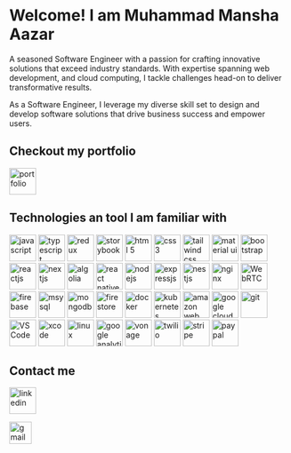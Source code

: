 
# Welcome! I am Muhammad Mansha Aazar

A seasoned Software Engineer with a passion for crafting innovative solutions that exceed industry standards. With expertise spanning web development, and cloud computing, I tackle challenges head-on to deliver transformative results.

As a Software Engineer, I leverage my diverse skill set to design and develop software solutions that drive business success and empower users.

## Checkout my portfolio
<a href="https://docs.google.com/document/d/e/2PACX-1vR2mlqZWFOWkaiMVzZrSjeDrC7ixMaZPzKJpQRA7N4oelps8eiIV7Yjjz6_DpknTQY33Qh1mwcStIRj/pub" target="_blank"><img src="https://img.icons8.com/fluency/48/resume-website.png" alt="portfolio" height="48"></a>

## Technologies an tool I am familiar with
<a href="https://www.javascript.com/" target="_blank"><img src="https://img.icons8.com/color/48/javascript--v1.png" alt="javascript" height="48"></a>
<a href="https://www.typescriptlang.org/" target="_blank"><img src="https://img.icons8.com/color/48/typescript.png" alt="typescript" height="48"></a>
<a href="https://redux-toolkit.js.org/rtk-query/overview" target="_blank"><img src="https://img.icons8.com/color/48/redux.png" alt="redux" height="48"></a>
<a href="https://storybook.js.org/" target="_blank"><img src="https://cdn.jsdelivr.net/gh/devicons/devicon/icons/storybook/storybook-original.svg" alt="storybook" height="48"></a>
<a href="https://html.com/html5/" target="_blank"><img src="https://img.icons8.com/color/48/html-5--v1.png" alt="html 5" height="48"></a>
<a href="https://web.dev/learn/css" target="_blank"><img src="https://img.icons8.com/color/48/css3.png" alt="css 3" height="48"></a>
<a href="https://tailwindcss.com/" target="_blank"><img src="https://img.icons8.com/fluency/48/tailwind_css.png" alt="tailwind css" height="48"></a>
<a href="https://mui.com/material-ui/" target="_blank"><img src="https://img.icons8.com/color/48/material-ui.png" alt="material ui" height="48"></a>
<a href="https://getbootstrap.com/" target="_blank"><img src="https://img.icons8.com/color-glass/48/bootstrap.png" alt="bootstrap" height="48"></a>
<a href="https://react.dev/" target="_blank"><img src="https://img.icons8.com/color/48/react-native.png" alt="reactjs" height="48"></a>
<a href="https://nextjs.org/" target="_blank"><img src="https://img.icons8.com/color/48/nextjs.png" alt="nextjs" height="48"></a>
<a href="https://www.algolia.com/" target="_blank"><img src="https://img.icons8.com/external-tal-revivo-shadow-tal-revivo/48/external-algolia-a-american-startup-company-offering-a-web-search-product-through-a-saas-model-logo-shadow-tal-revivo.png" alt="algolia" height="48"></a>
<a href="https://reactnative.dev/" target="_blank"><img src="https://img.icons8.com/color/48/react-native.png" alt="react native" height="48"></a>
<a href="https://nodejs.org/en" target="_blank"><img src="https://img.icons8.com/fluency/48/node-js.png" alt="nodejs" height="48"></a>
<a href="https://expressjs.com/" target="_blank"><img src="https://img.icons8.com/color/48/express-js.png" alt="expressjs" height="48"></a>
<a href="https://nestjs.com/" target="_blank"><img src="https://img.icons8.com/color/48/nestjs.png" alt="nestjs" height="48"></a>
<a href="https://www.nginx.com/" target="_blank"><img src="https://img.icons8.com/color/48/nginx.png" alt="nginx" height="48"></a>
<a href="https://webrtc.org/" target="_blank"><img src="https://webrtc.github.io/webrtc-org/assets/images/webrtc-logo-vert-retro-255x305.png" alt="WebRTC" height="48"></a>
<a href="https://firebase.google.com/" target="_blank"><img src="https://img.icons8.com/color/48/google-firebase-console.png" alt="firebase" height="48"></a>
<a href="https://www.mysql.com/" target="_blank"><img src="https://img.icons8.com/color/48/mysql-logo.png" alt="msysql" height="48"></a>
<a href="https://www.mongodb.com/" target="_blank"><img src="https://img.icons8.com/external-tal-revivo-color-tal-revivo/48/external-mongodb-a-cross-platform-document-oriented-database-program-logo-color-tal-revivo.png" alt="mongodb" height="48"></a>
<a href="https://www.mongodb.com/" target="_blank"><img src="https://img.icons8.com/color/48/cloud-firestore.png" alt="firestore" height="48"></a>
<a href="https://www.docker.com/" target="_blank"><img src="https://img.icons8.com/fluency/48/docker.png" alt="docker" height="48"></a>
<a href="https://kubernetes.io/" target="_blank"><img src="https://img.icons8.com/color/48/kubernetes.png" alt="kubernetes" height="48"></a>
<a href="https://aws.amazon.com/" target="_blank"><img src="https://img.icons8.com/color/48/amazon-web-services.png" alt="amazon web service" height="48"></a>
<a href="https://cloud.google.com/" target="_blank"><img src="https://img.icons8.com/color/48/google-cloud.png" alt="google cloud" height="48"></a>
<a href="https://git-scm.com/" target="_blank"><img src="https://img.icons8.com/color/48/git.png" alt="git" height="48"></a>
<a href="https://code.visualstudio.com/" target="_blank"><img src="https://img.icons8.com/fluency/48/visual-studio-code-2019.png" alt="VS Code" height="48"></a>
<a href="https://developer.apple.com/xcode/" target="_blank"><img src="https://developer.apple.com/assets/elements/icons/xcode-12/xcode-12-96x96_2x.png" alt="xcode" height="48"></a>
<a href="https://www.linux.org/" target="_blank"><img src="https://img.icons8.com/color/48/linux--v1.png" alt="linux" height="48"></a>
<a href="https://analytics.google.com/" target="_blank"><img src="https://img.icons8.com/external-tal-revivo-color-tal-revivo/48/external-google-analytics-lets-you-measure-your-advertising-roi-logo-color-tal-revivo.png" alt="google analytics" height="48"></a>
<a href="https://www.vonage.com/" target="_blank"><img src="https://play-lh.googleusercontent.com/C1DOp1IaAgeZDKAGREoEmoC-BL0CciELfimz4zMWu4bOKGJpP1fk7GgRTtoKf2LaoQ=w240-h480-rw" alt="vonage" height="48"></a>
<a href="https://www.twilio.com/en-us" target="_blank"><img src="https://img.icons8.com/external-tal-revivo-color-tal-revivo/48/external-twilio-is-a-cloud-communications-platform-as-a-service-company-logo-color-tal-revivo.png" alt="twilio" height="48"></a>
<a href="https://stripe.com/" target="_blank"><img src="https://img.icons8.com/external-tal-revivo-color-tal-revivo/48/external-stripe-to-make-and-receive-payments-over-the-internet-logo-color-tal-revivo.png" alt="stripe" height="48"></a>
<a href="https://www.paypal.com/" target="_blank"><img src="https://img.icons8.com/color/48/paypal.png" alt="paypal" height="48"></a>

## Contact me
<a href="https://www.linkedin.com/in/MUHAMMAD-MANSHA/" target="_blank"><img src="https://img.icons8.com/color/48/linkedin.png" alt="linkedin" height="48"></a>
<!-- <a href="https://www.upwork.com/freelancers/~01f69bb0d685de8d79?referrer_url_path=%2Fnx%2Fsearch%2Ftalent%2Fdetails%2F~01f69bb0d685de8d79%2Fprofile" target="_blank"><img src="https://img.icons8.com/external-tal-revivo-shadow-tal-revivo/48/external-upwork-a-global-freelancing-platform-where-professionals-connect-and-collaborate-remotely-logo-shadow-tal-revivo.png" alt="upwork" height="48"></a> -->
<a href="mailto:hello@devonmars@protonmail.com" target="_blank"><img src="https://upload.wikimedia.org/wikipedia/commons/thumb/7/7e/Gmail_icon_%282020%29.svg/320px-Gmail_icon_%282020%29.svg.png" alt="gmail" height="40"></a>

<!---
manshaaazar/manshaaazar is a ✨ special ✨ repository because its `README.md` (this file) appears on your GitHub profile.
You can click the Preview link to take a look at your changes.
--->

